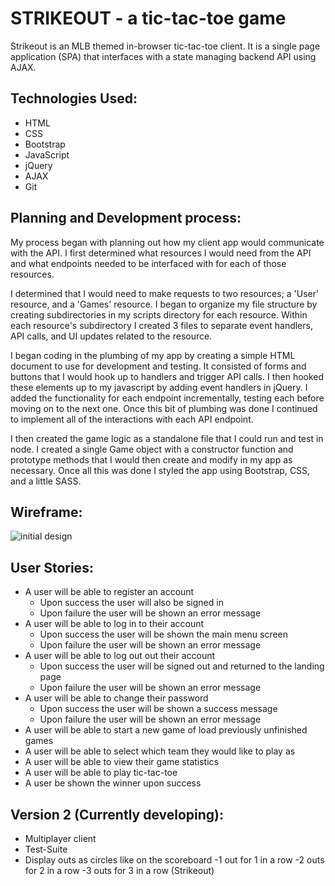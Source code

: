 # STRIKEOUT - a tic-tac-toe game
Strikeout is an MLB themed in-browser tic-tac-toe client. It is a single page
application (SPA) that interfaces with a state managing backend API using AJAX.

## Technologies Used:

- HTML
- CSS
- Bootstrap
- JavaScript
- jQuery
- AJAX
- Git

## Planning and Development process:

My process began with planning out how my client app would communicate with the
API. I first determined what resources I would need from the API and what
endpoints needed to be interfaced with for each of those resources.

I determined that I would need to make requests to two resources; a 'User'
resource, and a 'Games' resource. I began to organize my file structure by
creating subdirectories in my scripts directory for each resource. Within each
resource's subdirectory I created 3 files to separate event handlers, API calls,
and UI updates related to the resource.

I began coding in the plumbing of my app by creating a simple HTML document
to use for development and testing. It consisted of forms and buttons that
I would hook up to handlers and trigger API calls. I then hooked these elements
up to my javascript by adding event handlers in jQuery. I added the
functionality for each endpoint incrementally, testing each before moving on to
the next one. Once this bit of plumbing was done I continued to implement all of
the interactions with each API endpoint.

I then created the game logic as a standalone file that I could run and test in
node. I created a single Game object with a constructor function and prototype
methods that I would then create and modify in my app as necessary. Once all
this was done I styled the app using Bootstrap, CSS, and a little SASS.

## Wireframe:
![initial design](https://i.imgur.com/qDUpudt.png)

## User Stories:
  - A user will be able to register an account
    - Upon success the user will also be signed in
    - Upon failure the user will be shown an error message
  - A user will be able to log in to their account
    - Upon success the user will be shown the main menu screen
    - Upon failure the user will be shown an error message
  - A user will be able to log out out their account
    - Upon success the user will be signed out and returned to the landing page
    - Upon failure the user will be shown an error message
  - A user will be able to change their password
    - Upon success the user will be shown a success message
    - Upon failure the user will be shown an error message
  - A user will be able to start a new game of load previously unfinished games
  - A user will be able to select which team they would like to play as
  - A user will be able to view their game statistics
  - A user will be able to play tic-tac-toe
  - A user be shown the winner upon success

## Version 2 (Currently developing):

  - Multiplayer client
  - Test-Suite
  - Display outs as circles like on the scoreboard
	   -1 out for 1 in a row
	   -2 outs for 2 in a row
	   -3 outs for 3 in a row (Strikeout)
